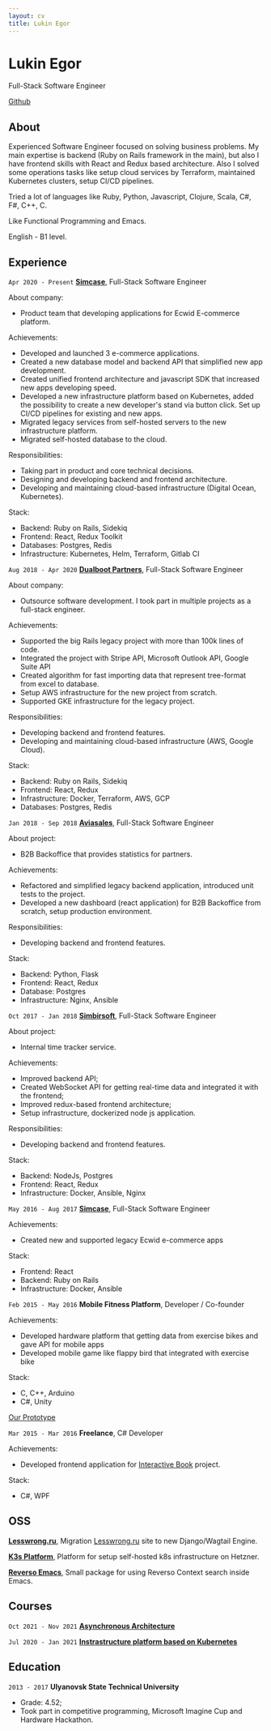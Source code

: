 ```yaml
---
layout: cv
title: Lukin Egor 
---
```

# Lukin Egor
Full-Stack Software Engineer

<div id="webaddress">
  <a href="https://github.com/LukinEgor">Github</a>
</div>

## About
Experienced Software Engineer focused on solving business problems. My main expertise is backend (Ruby on Rails framework in the main), but also I have frontend skills with React and Redux based architecture. Also I solved some operations tasks like setup cloud services by Terraform, maintained Kubernetes clusters, setup CI/CD pipelines.

Tried a lot of languages like Ruby, Python, Javascript, Clojure, Scala, C#, F#, C++, C.

Like Functional Programming and Emacs.

English - B1 level.

## Experience

`Apr 2020 - Present`
__<a href="https://simcase.tech/" target="__blank">Simcase</a>__, Full-Stack Software Engineer

About company:
- Product team that developing applications for Ecwid E-commerce platform.

Achievements:
- Developed and launched 3 e-commerce applications.
- Created a new database model and backend API that simplified new app development.
- Created unified frontend architecture and javascript SDK that increased new apps developing speed.
- Developed a new infrastructure platform based on Kubernetes, added the possibility to create a new developer's stand via button click. Set up CI/CD pipelines for existing and new apps. 
- Migrated legacy services from self-hosted servers to the new infrastructure platform.
- Migrated self-hosted database to the cloud.

Responsibilities:
- Taking part in product and core technical decisions.
- Designing and developing backend and frontend architecture.
- Developing and maintaining cloud-based infrastructure (Digital Ocean, Kubernetes).

Stack:
- Backend: Ruby on Rails, Sidekiq
- Frontend: React, Redux Toolkit
- Databases: Postgres, Redis
- Infrastructure: Kubernetes, Helm, Terraform, Gitlab CI

`Aug 2018 - Apr 2020`
__<a href="https://dualboot.com/" target="__blank">Dualboot Partners</a>__, Full-Stack Software Engineer

About company:
- Outsource software development. I took part in multiple projects as a full-stack engineer.

Achievements:
- Supported the big Rails legacy project with more than 100k lines of code.
- Integrated the project with Stripe API, Microsoft Outlook API, Google Suite API
- Created algorithm for fast importing data that represent tree-format from excel to database.
- Setup AWS infrastructure for the new project from scratch.
- Supported GKE infrastructure for the legacy project.

Responsibilities:
- Developing backend and frontend features.
- Developing and maintaining cloud-based infrastructure (AWS, Google Cloud).

Stack:
- Backend: Ruby on Rails, Sidekiq
- Frontend: React, Redux
- Infrastructure: Docker, Terraform, AWS, GCP
- Databases: Postgres, Redis

`Jan 2018 - Sep 2018`
__<a href="https://aviasales.com/" target="__blank">Aviasales</a>__, Full-Stack Software Engineer

About project:
- B2B Backoffice that provides statistics for partners.

Achievements:
- Refactored and simplified legacy backend application, introduced unit tests to the project.
- Developed a new dashboard (react application) for B2B Backoffice from scratch, setup production environment.

Responsibilities:
- Developing backend and frontend features.

Stack:
- Backend: Python, Flask
- Frontend: React, Redux
- Database: Postgres
- Infrastructure: Nginx, Ansible

`Oct 2017 - Jan 2018`
__<a href="https://simbirsoft.com/" target="__blank">Simbirsoft</a>__, Full-Stack Software Engineer

About project:
- Internal time tracker service.

Achievements:
- Improved backend API;
- Created WebSocket API for getting real-time data and integrated it with the frontend;
- Improved redux-based frontend architecture;
- Setup infrastructure, dockerized node js application.

Responsibilities:
- Developing backend and frontend features.

Stack:
- Backend: NodeJs, Postgres
- Frontend: React, Redux
- Infrastructure: Docker, Ansible, Nginx

`May 2016 - Aug 2017`
__<a href="https://simcase.tech/" target="__blank">Simcase</a>__, Full-Stack Software Engineer

Achievements:
- Created new and supported legacy Ecwid e-commerce apps

Stack:
- Frontend: React 
- Backend: Ruby on Rails
- Infrastructure: Docker, Ansible

`Feb 2015 - May 2016`
__Mobile Fitness Platform__, Developer / Co-founder

Achievements:
- Developed hardware platform that getting data from exercise bikes and gave API for mobile apps
- Developed mobile game like flappy bird that integrated with exercise bike

Stack:
- C, C++, Arduino
- C#, Unity

<a href="https://www.youtube.com/watch?v=tJYOnAQ17LU" target="__blank">Our Prototype</a>

`Mar 2015 - Mar 2016`
__Freelance__, C# Developer

Achievements:
- Developed frontend application for <a href="http://i-interra.ru/oborudovanie/interaktivnaya-kniga/" target="__blank">Interactive Book</a> project.

Stack:
- C#, WPF

## OSS

__<a href="https://github.com/LukinEgor/django-site" target="__blank">Lesswrong.ru</a>__, Migration <a href="https://lesswrong.ru" target="__blank">Lesswrong.ru</a> site to new Django/Wagtail Engine.

__<a href="https://github.com/LukinEgor/k3s-platform" target="__blank">K3s Platform</a>__, Platform for setup self-hosted k8s infrastructure on Hetzner.

__<a href="https://github.com/LukinEgor/reverso-emacs" target="__blank">Reverso Emacs</a>__, Small package for using Reverso Context search inside Emacs.


## Courses

`Oct 2021 - Nov 2021`
__<a href="https://github.com/LukinEgor/Awesome-Task-Exchange-System/blob/master/certificate.png">Asynchronous Architecture</a>__


`Jul 2020 - Jan 2021`
__<a href="https://github.com/LukinEgor/LukinEgor_platform">Instrastructure platform based on Kubernetes</a>__

## Education

`2013 - 2017`
__Ulyanovsk State Technical University__

- Grade: 4.52;
- Took part in competitive programming, Microsoft Imagine Cup and Hardware Hackathon.
